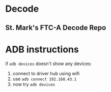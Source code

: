 # Decode
## St. Mark's FTC-A Decode Repo
# ADB instructions
if `adb devices` doesn't show any devices:
1. connect to driver hub using wifi
2. use `adb connect 192.168.43.1`
3. now try `adb devices`
